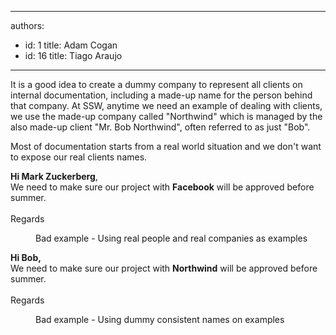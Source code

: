 

---
authors:
  - id: 1
    title: Adam Cogan
  - id: 16
    title: Tiago Araujo
---




<span class='intro'> <p class="ssw15-rteElement-P">​It is a good idea to create a dummy company to represent all&#160;clients on internal documentation, including a made-up&#160;name for the person behind that company. At SSW, anytime we need&#160;an example of&#160;dealing with clients, we&#160;use&#160;the made-up&#160;company called &quot;Northwind&quot; which is managed by the also made-up​ client&#160;&quot;Mr. Bob Northwind&quot;,&#160;often&#160;referred to as just &quot;Bob&quot;.<br></p> </span>

<p>Most of documentation starts from a real world situation and we don't want to expose our real clients names.​</p><p class="ssw15-rteElement-GreyBox"><b>Hi </b><b>Mark Zuckerberg</b>,<br>We need to make sure our project with <b>Facebook</b> will be approved before summer.<br>​<br>Regards<br></p><dd class="ssw15-rteElement-FigureBad">Bad example - Using real people and real companies as examples<br></dd><p class="ssw15-rteElement-GreyBox"><b>Hi Bob,</b><br>We need to make sure our project with <b>Northwind</b>&#160;will be approved before summer.<br>​<br>Regards<br></p><dd class="ssw15-rteElement-FigureGood">Bad example - Using&#160;dummy&#160;consistent names on examples​<br></dd>


